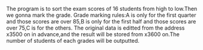 The program is to sort the exam scores of 16 students from high to low.Then we gonna mark the grade.
Grade marking rules:A is only for the first quarter and those scores are over 85,B is only for the first half and those scores are over 75,C is for the others.
The original data is editted from the address x3500 on in advance,and the result will be stored from x3600 on.The number of students of each grades will be outputted.
